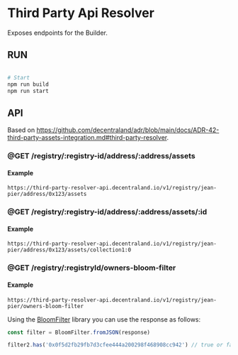 # Third Party Api Resolver

Exposes endpoints for the Builder.

## RUN

```bash

# Start
npm run build
npm run start
```

## API

Based on https://github.com/decentraland/adr/blob/main/docs/ADR-42-third-party-assets-integration.md#third-party-resolver.

### @GET /registry/:registry-id/address/:address/assets

#### Example

```
https://third-party-resolver-api.decentraland.io/v1/registry/jean-pier/address/0x123/assets
```

### @GET /registry/:registry-id/address/:address/assets/:id

#### Example

```
https://third-party-resolver-api.decentraland.io/v1/registry/jean-pier/address/0x123/assets/collection1:0
```

### @GET /registry/:registryId/owners-bloom-filter

#### Example

```
https://third-party-resolver-api.decentraland.io/v1/registry/jean-pier/owners-bloom-filter
```

Using the [BloomFilter](https://www.npmjs.com/package/bloom-filters#export-and-import) library you can use the response as follows:

```ts
const filter = BloomFilter.fromJSON(response)

filter2.has('0x0f5d2fb29fb7d3cfee444a200298f468908cc942') // true or false
```
